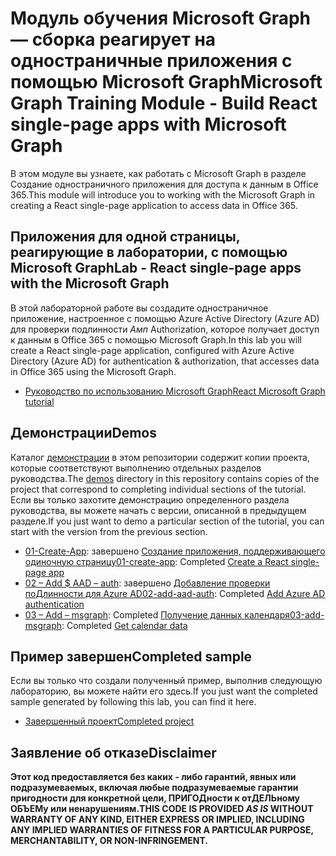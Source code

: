 # <a name="microsoft-graph-training-module---build-react-single-page-apps-with-microsoft-graph"></a><span data-ttu-id="a32bc-101">Модуль обучения Microsoft Graph — сборка реагирует на одностраничные приложения с помощью Microsoft Graph</span><span class="sxs-lookup"><span data-stu-id="a32bc-101">Microsoft Graph Training Module - Build React single-page apps with Microsoft Graph</span></span>

<span data-ttu-id="a32bc-102">В этом модуле вы узнаете, как работать с Microsoft Graph в разделе Создание одностраничного приложения для доступа к данным в Office 365.</span><span class="sxs-lookup"><span data-stu-id="a32bc-102">This module will introduce you to working with the Microsoft Graph in creating a React single-page application to access data in Office 365.</span></span>

## <a name="lab---react-single-page-apps-with-the-microsoft-graph"></a><span data-ttu-id="a32bc-103">Приложения для одной страницы, реагирующие в лаборатории, с помощью Microsoft Graph</span><span class="sxs-lookup"><span data-stu-id="a32bc-103">Lab - React single-page apps with the Microsoft Graph</span></span>

<span data-ttu-id="a32bc-104">В этой лабораторной работе вы создадите одностраничное приложение, настроенное с помощью Azure Active Directory (Azure AD) для проверки подлинности _Амп_ Authorization, которое получает доступ к данным в Office 365 с помощью Microsoft Graph.</span><span class="sxs-lookup"><span data-stu-id="a32bc-104">In this lab you will create a React single-page application, configured with Azure Active Directory (Azure AD) for authentication & authorization, that accesses data in Office 365 using the Microsoft Graph.</span></span>

- [<span data-ttu-id="a32bc-105">Руководство по использованию Microsoft Graph</span><span class="sxs-lookup"><span data-stu-id="a32bc-105">React Microsoft Graph tutorial</span></span>](https://docs.microsoft.com/graph/training/react-tutorial)

## <a name="demos"></a><span data-ttu-id="a32bc-106">Демонстрации</span><span class="sxs-lookup"><span data-stu-id="a32bc-106">Demos</span></span>

<span data-ttu-id="a32bc-107">Каталог [демонстрации](./demos) в этом репозитории содержит копии проекта, которые соответствуют выполнению отдельных разделов руководства.</span><span class="sxs-lookup"><span data-stu-id="a32bc-107">The [demos](./demos) directory in this repository contains copies of the project that correspond to completing individual sections of the tutorial.</span></span> <span data-ttu-id="a32bc-108">Если вы только захотите демонстрацию определенного раздела руководства, вы можете начать с версии, описанной в предыдущем разделе.</span><span class="sxs-lookup"><span data-stu-id="a32bc-108">If you just want to demo a particular section of the tutorial, you can start with the version from the previous section.</span></span>

- <span data-ttu-id="a32bc-109">[01-Create-App](demos/01-create-app): завершено [Создание приложения, поддерживающего одиночную страницу](https://docs.microsoft.com/graph/training/react-tutorial?tutorial-step=1)</span><span class="sxs-lookup"><span data-stu-id="a32bc-109">[01-create-app](demos/01-create-app): Completed [Create a React single-page app](https://docs.microsoft.com/graph/training/react-tutorial?tutorial-step=1)</span></span>
- <span data-ttu-id="a32bc-110">[02 – Add $ AAD – auth](demos/02-add-aad-auth): завершено [Добавление проверки поДлинности для Azure AD](https://docs.microsoft.com/graph/training/react-tutorial?tutorial-step=3)</span><span class="sxs-lookup"><span data-stu-id="a32bc-110">[02-add-aad-auth](demos/02-add-aad-auth): Completed [Add Azure AD authentication](https://docs.microsoft.com/graph/training/react-tutorial?tutorial-step=3)</span></span>
- <span data-ttu-id="a32bc-111">[03 – Add – msgraph](demos/03-add-msgraph): Completed [Получение данных календаря](https://docs.microsoft.com/graph/training/react-tutorial?tutorial-step=4)</span><span class="sxs-lookup"><span data-stu-id="a32bc-111">[03-add-msgraph](demos/03-add-msgraph): Completed [Get calendar data](https://docs.microsoft.com/graph/training/react-tutorial?tutorial-step=4)</span></span>

## <a name="completed-sample"></a><span data-ttu-id="a32bc-112">Пример завершен</span><span class="sxs-lookup"><span data-stu-id="a32bc-112">Completed sample</span></span>

<span data-ttu-id="a32bc-113">Если вы только что создали полученный пример, выполнив следующую лабораторию, вы можете найти его здесь.</span><span class="sxs-lookup"><span data-stu-id="a32bc-113">If you just want the completed sample generated by following this lab, you can find it here.</span></span>

- [<span data-ttu-id="a32bc-114">Завершенный проект</span><span class="sxs-lookup"><span data-stu-id="a32bc-114">Completed project</span></span>](demos/03-add-msgraph)

## <a name="disclaimer"></a><span data-ttu-id="a32bc-115">Заявление об отказе</span><span class="sxs-lookup"><span data-stu-id="a32bc-115">Disclaimer</span></span>

<span data-ttu-id="a32bc-116">**Этот код предоставляется без каких *-* либо гарантий, явных или подразумеваемых, включая любые подразумеваемые гарантии пригодности для конкретной цели, ПРИГОДности к отДЕЛЬному ОБЪЕМу или ненарушениям.**</span><span class="sxs-lookup"><span data-stu-id="a32bc-116">**THIS CODE IS PROVIDED *AS IS* WITHOUT WARRANTY OF ANY KIND, EITHER EXPRESS OR IMPLIED, INCLUDING ANY IMPLIED WARRANTIES OF FITNESS FOR A PARTICULAR PURPOSE, MERCHANTABILITY, OR NON-INFRINGEMENT.**</span></span>